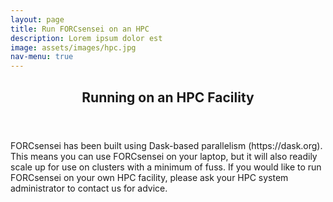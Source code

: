 ```yaml
---
layout: page
title: Run FORCsensei on an HPC
description: Lorem ipsum dolor est
image: assets/images/hpc.jpg
nav-menu: true
---
```


<!-- Main -->
<div id="main" class="alt">

<!-- One -->
<section id="one">
	<div class="inner">
		<header class="major">
			<h1>Running on an HPC Facility</h1>
		</header>

<!-- Content -->
<p>FORCsensei has been built using Dask-based parallelism (https://dask.org). This means you can use FORCsensei on your laptop, but it will also readily scale up for use on clusters with a minimum of fuss. If you would like to run FORCsensei on your own HPC facility, please ask your HPC system administrator to contact us for advice. </p>
